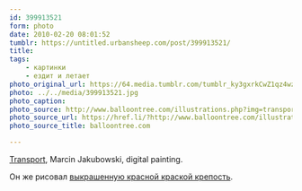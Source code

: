 ```yaml
---
id: 399913521
form: photo
date: 2010-02-20 08:01:52
tumblr: https://untitled.urbansheep.com/post/399913521/
title:
tags:
    - картинки
    - ездит и летает
photo_original_url: https://64.media.tumblr.com/tumblr_ky3gxrkCwZ1qz4wzio1_1280.jpg
photo: ../../media/399913521.jpg
photo_caption:
photo_source: http://www.balloontree.com/illustrations.php?img=transport
photo_source_url: https://href.li/?http://www.balloontree.com/illustrations.php?img=transport
photo_source_title: balloontree.com

---
```


<p><a href="http://www.balloontree.com/illustrations.php?img=transport">Transport</a>, Marcin Jakubowski, digital painting.</p>

<p>Он же рисовал <a href="http://untitled.urbansheep.ru/post/18446334/marcin-jakubowski-outpost">выкрашенную красной краской крепость</a>.</p>
